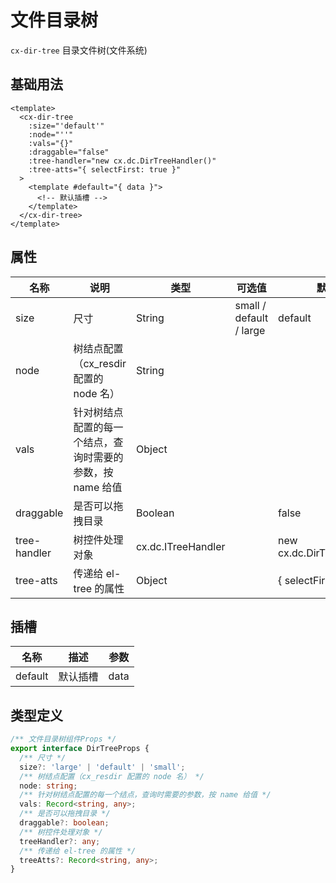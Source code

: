 # 文件目录树

`cx-dir-tree` 目录文件树(文件系统)

## 基础用法

```vue
<template>
  <cx-dir-tree
    :size="'default'"
    :node="''"
    :vals="{}"
    :draggable="false"
    :tree-handler="new cx.dc.DirTreeHandler()"
    :tree-atts="{ selectFirst: true }"
  >
    <template #default="{ data }">
      <!-- 默认插槽 -->
    </template>
  </cx-dir-tree>
</template>
```

## 属性

| 名称 | 说明 | 类型 | 可选值 | 默认值 |
| --- | ---- | ---- | ----- | ----- |
| size | 尺寸 | String | small / default / large | default |
| node | 树结点配置（cx_resdir 配置的 node 名） | String | | |
| vals | 针对树结点配置的每一个结点，查询时需要的参数，按 name 给值 | Object | | |
| draggable | 是否可以拖拽目录 | Boolean | | false |
| tree-handler | 树控件处理对象 | cx.dc.ITreeHandler | | new cx.dc.DirTreeHandler() |
| tree-atts | 传递给 el-tree 的属性 | Object | | { selectFirst: true } |

## 插槽

| 名称 | 描述 | 参数 |
| -----| --- | ---- |
| default | 默认插槽 | data |

## 类型定义

```ts
/** 文件目录树组件Props */
export interface DirTreeProps {
  /** 尺寸 */
  size?: 'large' | 'default' | 'small';
  /** 树结点配置（cx_resdir 配置的 node 名） */
  node: string;
  /** 针对树结点配置的每一个结点，查询时需要的参数，按 name 给值 */
  vals: Record<string, any>;
  /** 是否可以拖拽目录 */
  draggable?: boolean;
  /** 树控件处理对象 */
  treeHandler?: any;
  /** 传递给 el-tree 的属性 */
  treeAtts?: Record<string, any>;
} 
```